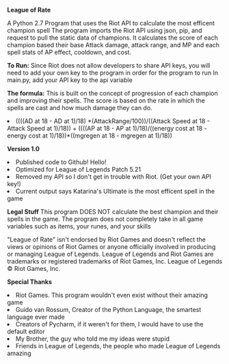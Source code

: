 <b>League of Rate</b>

A Python 2.7 Program that uses the Riot API to calculate the most efficent champion spell
The program imports the Riot API using json, pip, and request to pull the static data of champions.
It calculates the score of each champion based their base Attack damage, attack range, and MP and each spell stats of AP effect, cooldown, and cost.

<b>To Run:</b>
Since Riot does not allow developers to share API keys, you will need to add your own key to the program in order for the program to run
In main.py, add your API key to the api variable

<b>The formula:</b>
This is built on the concept of progression of each champion and improving their spells.
The score is based on the rate in which the spells are cast and how much damage they can do. 
<li>((((AD at 18 - AD at 1)/18) *(AttackRange/100))/((Attack Speed at 18 - Attack Speed at 1)/18)) + ((((AP at 18 - AP at 1)/18)/((energy cost at 18 - energy cost at 1)/18))*((mgregen at 18 - mgregen at 1)/18))</li>

<b>Version 1.0</b>
<li>Published code to Github! Hello!</li>
<li>Optimized for League of Legends Patch 5.21</li>
<li>Removed my API so I don't get in trouble with Riot. (Get your own API key!)</li>
<li>Current output says Katarina's Ultimate is the most efficent spell in the game</li>

<b>Legal Stuff</b>
This program DOES NOT calculate the best champion and their spells in the game. 
The program does not completely take in all game variables such as items, your runes, and your skills

"League of Rate"  isn't endorsed by Riot Games and doesn't reflect the views or opinions of Riot Games or anyone officially involved in producing or managing League of Legends. 
League of Legends and Riot Games are trademarks or registered trademarks of Riot Games, Inc. 
League of Legends © Riot Games, Inc.

<b>Special Thanks</b>
<li>Riot Games. This program wouldn't even exist without their amazing game</li>
<li>Guido van Rossum, Creator of the Python Language, the smartest language ever made</li>
<li>Creators of Pycharm, if it weren't for them, I would have to use the default editor</li>
<li>My Brother, the guy who told me my ideas were stupid</li>
<li>Friends in League of Legends, the people who made League of Legends amazing</li>




